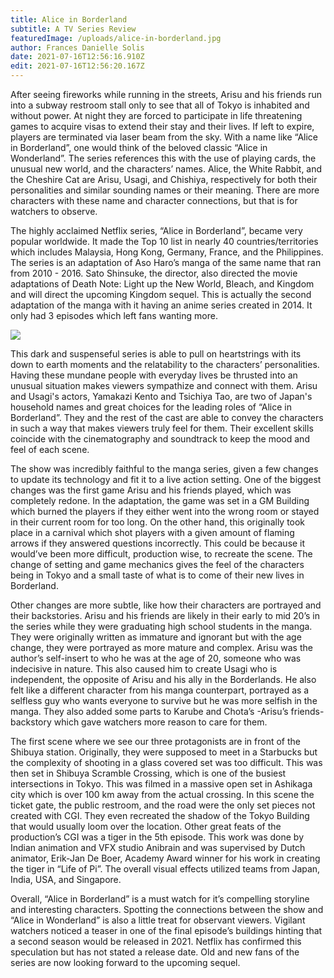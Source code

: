 ```yaml
---
title: Alice in Borderland
subtitle: A TV Series Review
featuredImage: /uploads/alice-in-borderland.jpg
author: Frances Danielle Solis
date: 2021-07-16T12:56:16.910Z
edit: 2021-07-16T12:56:20.167Z
---
```

After seeing fireworks while running in the streets, Arisu and his friends run into a subway restroom stall only to see that all of Tokyo is inhabited and without power. At night they are forced to participate in life threatening games to acquire visas to extend their stay and their lives. If left to expire, players are terminated via laser beam from the sky. With a name like “Alice in Borderland”, one would think of the beloved classic “Alice in Wonderland”. The series references this with the use of playing cards, the unusual new world, and the characters’ names. Alice, the White Rabbit, and the Cheshire Cat are Arisu, Usagi, and Chishiya, respectively for both their personalities and similar sounding names or their meaning. There are more characters with these name and character connections, but that is for watchers to observe.

The highly acclaimed Netflix series, “Alice in Borderland”, became very popular worldwide. It made the Top 10 list in nearly 40 countries/territories which includes Malaysia, Hong Kong, Germany, France, and the Philippines. The series is an adaptation of Aso Haro’s manga of the same name that ran from 2010 - 2016. Sato Shinsuke, the director, also directed the movie adaptations of Death Note: Light up the New World, Bleach, and Kingdom and will direct the upcoming Kingdom sequel. This is actually the second adaptation of the manga with it having an anime series created in 2014. It only had 3 episodes which left fans wanting more. 

![](/uploads/test-alice-4.jpg)

This dark and suspenseful series is able to pull on heartstrings with its down to earth moments and the relatability to the characters’ personalities. Having these mundane people with everyday lives be thrusted into an unusual situation makes viewers sympathize and connect with them. Arisu and Usagi's actors, Yamakazi Kento and Tsichiya Tao, are two of Japan's household names and great choices for the leading roles of “Alice in Borderland”. They and the rest of the cast are able to convey the characters in such a way that makes viewers truly feel for them. Their excellent skills coincide with the cinematography and soundtrack to keep the mood and feel of each scene. 

The show was incredibly faithful to the manga series, given a few changes to update its technology and fit it to a live action setting. One of the biggest changes was the first game Arisu and his friends played, which was completely redone. In the adaptation, the game was set in a GM Building which burned the players if they either went into the wrong room or stayed in their current room for too long. On the other hand, this originally took place in a carnival which shot players with a given amount of flaming arrows if they answered questions incorrectly. This could be because it would’ve been more difficult, production wise, to recreate the scene. The change of setting and game mechanics gives the feel of the characters being in Tokyo and a small taste of what is to come of their new lives in Borderland.

Other changes are more subtle, like how their characters are portrayed and their backstories. Arisu and his friends are likely in their early to mid 20’s in the series while they were graduating high school students in the manga. They were originally written as immature and ignorant but with the age change, they were portrayed as more mature and complex. Arisu was the author’s self-insert to who he was at the age of 20, someone who was indecisive in nature. This also caused him to create Usagi who is independent, the opposite of Arisu and his ally in the Borderlands. He also felt like a different character from his manga counterpart, portrayed as a selfless guy who wants everyone to survive but he was more selfish in the manga. They also added some parts to Karube and Chota’s -Arisu’s friends- backstory which gave watchers more reason to care for them.

The first scene where we see our three protagonists are in front of the Shibuya station. Originally, they were supposed to meet in a Starbucks but the complexity of shooting in a glass covered set was too difficult. This was then set in Shibuya Scramble Crossing, which is one of the busiest intersections in Tokyo. This was filmed in a massive open set in Ashikaga city which is over 100 km away from the actual crossing. In this scene the ticket gate, the public restroom, and the road were the only set pieces not created with CGI. They even recreated the shadow of the Tokyo Building that would usually loom over the location. Other great feats of the production’s CGI was a tiger in the 5th episode. This work was done by Indian animation and VFX studio Anibrain and was supervised by Dutch animator, Erik-Jan De Boer, Academy Award winner for his work in creating the tiger in “Life of Pi”. The overall visual effects utilized teams from Japan, India, USA, and Singapore.

Overall, “Alice in Borderland” is a must watch for it’s compelling storyline and interesting characters. Spotting the connections between the show and “Alice in Wonderland” is also a little treat for observant viewers. Vigilant watchers noticed a teaser in one of the final episode’s buildings hinting that a second season would be released in 2021. Netflix has confirmed this speculation but has not stated a release date. Old and new fans of the series are now looking forward to the upcoming sequel.